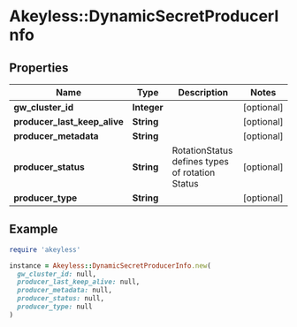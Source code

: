 # Akeyless::DynamicSecretProducerInfo

## Properties

| Name | Type | Description | Notes |
| ---- | ---- | ----------- | ----- |
| **gw_cluster_id** | **Integer** |  | [optional] |
| **producer_last_keep_alive** | **String** |  | [optional] |
| **producer_metadata** | **String** |  | [optional] |
| **producer_status** | **String** | RotationStatus defines types of rotation Status | [optional] |
| **producer_type** | **String** |  | [optional] |

## Example

```ruby
require 'akeyless'

instance = Akeyless::DynamicSecretProducerInfo.new(
  gw_cluster_id: null,
  producer_last_keep_alive: null,
  producer_metadata: null,
  producer_status: null,
  producer_type: null
)
```

